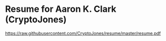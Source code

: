 # Resume for Aaron K. Clark (CryptoJones) 

https://raw.githubusercontent.com/CryptoJones/resume/master/resume.pdf
